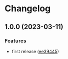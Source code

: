 # Changelog

## 1.0.0 (2023-03-11)


### Features

* first release ([ee39445](https://github.com/jayree/jayree-changelog/commit/ee39445dc38129812da2b8e7a51a38e8f37a5a52))
